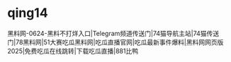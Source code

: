 # qing14
黑料网-0624-黑料不打烊入口|Telegram频道传送门|74猫导航主站|74猫传送门|78黑料网|51大赛吃瓜黑料网|吃瓜直播官网|吃瓜最新事件爆料|黑料网网页版2025|免费吃瓜在线跳转|下载吃瓜直播|881比鸭
